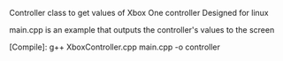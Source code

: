 Controller class to get values of Xbox One controller
Designed for linux

main.cpp is an example that outputs the controller's values to the screen

[Compile]:
g++ XboxController.cpp main.cpp -o controller

[Run]:
./controller
